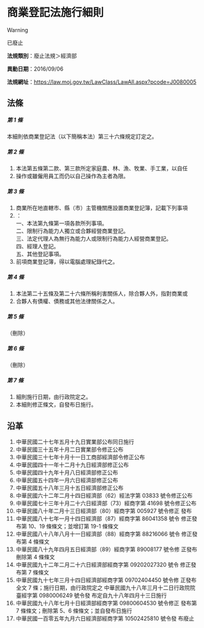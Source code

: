 # 商業登記法施行細則


> [!WARNING]
> 已廢止


**法規類別**：廢止法規＞經濟部

**異動日期**：2016/09/06  

**法規網址**：https://law.moj.gov.tw/LawClass/LawAll.aspx?pcode=J0080005



## 法條
##### 第 1 條
本細則依商業登記法（以下簡稱本法）第三十六條規定訂定之。

##### 第 2 條
1. 本法第五條第二款、第三款所定家庭農、林、漁、牧業、手工業，以自任
1. 操作或雖僱用員工而仍以自己操作為主者為限。

##### 第 3 條
1. 商業所在地直轄市、縣（市）主管機關應設置商業登記簿，記載下列事項
1. ：  
一、本法第九條第一項各款所列事項。  
二、限制行為能力人獨立或合夥經營商業登記。  
三、法定代理人為無行為能力人或限制行為能力人經營商業登記。  
四、經理人登記。  
五、其他登記事項。
1. 前項商業登記簿，得以電腦處理紀錄代之。

##### 第 4 條
1. 本法第二十五條及第二十六條所稱利害關係人，除合夥人外，指對商業或
1. 合夥人有債權、債務或其他法律關係之人。

##### 第 5 條
（刪除）

##### 第 6 條
（刪除）

##### 第 7 條
1. 細則施行日期，由行政院定之。
1. 本細則修正條文，自發布日施行。

## 沿革
1. 中華民國二十七年五月十九日實業部公布同日施行
1. 中華民國三十五年十月二日實業部令修正公布
1. 中華民國三十七年十月十一日工商部經濟部令修正公布
1. 中華民國四十一年十二月十九日經濟部修正公布
1. 中華民國四十九年十月八日經濟部修正公布
1. 中華民國五十四年一月六日經濟部修正公布
1. 中華民國五十八年三月十五日經濟部修正公布
1. 中華民國六十二年二月十四日經濟部（62）經法字第 03833  號令修正公布
1. 中華民國七十三年十月二十六日經濟部（73）經商字第 41698  號令修正公布
1.  中華民國八十年二月十三日經濟部（80）經商字第 005927 號令修正  發布
1.  中華民國八十七年一月十四日經濟部（87）經商字第 86041358 號令  修正發布第 10、19 條條文；並增訂第 19-1 條條文
1.  中華民國八十八年八月十一日經濟部（88）經商字第 88216066 號令  修正發布第 4  條條文
1.  中華民國八十九年四月五日經濟部（89）經商字第 89008177 號令修  正發布刪除第 4  條條文
1.  中華民國九十二年二月二十六日經濟部經商字第 09202027320  號令  修正發布第 7  條條文
1.  中華民國九十七年三月十四日經濟部經商字第 09702404450  號令修  正發布全文 7  條；施行日期，由行政院定之                      中華民國九十八年三月十二日行政院院臺經字第 0980006249 號令發  布定自九十八年四月十三日施行
1.  中華民國九十八年七月十日經濟部經商字第 09800604530  號令修正  發布第 7  條條文；刪除第 5、6 條條文；並自發布日施行
1.  中華民國一百零五年九月六日經濟部經商字第 10502425810  號令發  布廢止
